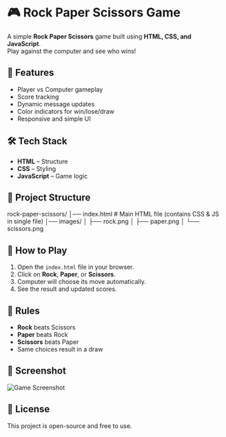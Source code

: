# 🎮 Rock Paper Scissors Game

A simple **Rock Paper Scissors** game built using **HTML, CSS, and JavaScript**.  
Play against the computer and see who wins!

## 📌 Features
- Player vs Computer gameplay
- Score tracking
- Dynamic message updates
- Color indicators for win/lose/draw
- Responsive and simple UI

## 🛠️ Tech Stack
- **HTML** – Structure
- **CSS** – Styling
- **JavaScript** – Game logic

## 📂 Project Structure
rock-paper-scissors/
│── index.html # Main HTML file (contains CSS & JS in single file)
│── images/
│ ├── rock.png
│ ├── paper.png
│ └── scissors.png


## 🚀 How to Play
1. Open the `index.html` file in your browser.
2. Click on **Rock**, **Paper**, or **Scissors**.
3. Computer will choose its move automatically.
4. See the result and updated scores.

## 🎯 Rules
- **Rock** beats Scissors
- **Paper** beats Rock
- **Scissors** beats Paper
- Same choices result in a draw

## 📸 Screenshot
![Game Screenshot](screenshots/game-screenshot.png)

## 📜 License
This project is open-source and free to use.
